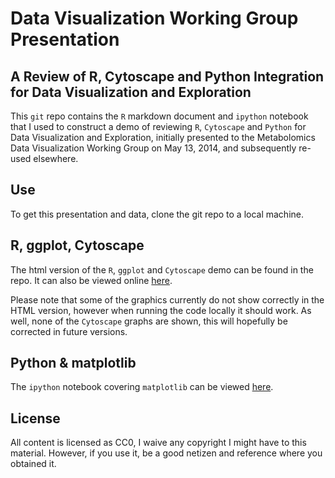 # Data Visualization Working Group Presentation

## A Review of R, Cytoscape and Python Integration for Data Visualization and Exploration

This `git` repo contains the `R` markdown document and `ipython` notebook that I used to construct a demo of reviewing `R`, `Cytoscape` and `Python` for Data Visualization and Exploration, initially presented to the Metabolomics Data Visualization Working Group on May 13, 2014, and subsequently re-used elsewhere.

## Use

To get this presentation and data, clone the git repo to a local machine.

## R, ggplot, Cytoscape

The html version of the `R`, `ggplot` and `Cytoscape` demo can be found in the repo. It can also be viewed online [here](https://rmflight.github.io/wg_vis_presentation/wg_visualization_ggplot_cytoscape_matplotlib.html).

Please note that some of the graphics currently do not show correctly in the HTML version, however when running the code locally it should work. As well, none of the `Cytoscape` graphs are shown, this will hopefully be corrected in future versions.

## Python & matplotlib

The `ipython` notebook covering `matplotlib` can be viewed [here](http://nbviewer.ipython.org/github/rmflight/wg_vis_presentation/blob/master/matplotlib%20demo.ipynb).

## License

All content is licensed as CC0, I waive any copyright I might have to this material. However, if you use it, be a good netizen and reference where you obtained it.